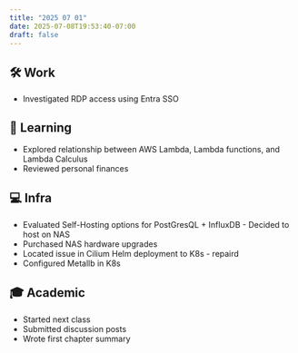 ```yaml
---
title: "2025 07 01"
date: 2025-07-08T19:53:40-07:00
draft: false    
---
```


## 🛠️ Work
- Investigated RDP access using Entra SSO

## 🧠 Learning
- Explored relationship between AWS Lambda, Lambda functions, and Lambda Calculus
- Reviewed personal finances

## 💻 Infra
- Evaluated Self-Hosting options for PostGresQL + InfluxDB - Decided to host on NAS
- Purchased NAS hardware upgrades
- Located issue in Cilium Helm deployment to K8s - repaird
- Configured Metallb in K8s

## 🎓 Academic
- Started next class
- Submitted discussion posts
- Wrote first chapter summary
